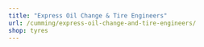 ```yaml
---
title: "Express Oil Change & Tire Engineers"
url: /cumming/express-oil-change-and-tire-engineers/
shop: tyres
---
```

